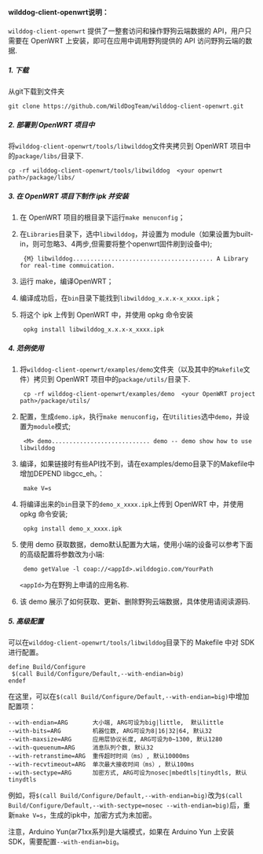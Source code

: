
#### wilddog-client-openwrt说明：

`wilddog-client-openwrt` 提供了一整套访问和操作野狗云端数据的 API，用户只需要在 OpenWRT 上安装，即可在应用中调用野狗提供的 API 访问野狗云端的数据.

##### 1. 下载

从git下载到文件夹

	git clone https://github.com/WildDogTeam/wilddog-client-openwrt.git

##### 2. 部署到 OpenWRT 项目中
将`wilddog-client-openwrt/tools/libwilddog`文件夹拷贝到 OpenWRT 项目中的`package/libs/`目录下.

	cp -rf wilddog-client-openwrt/tools/libwilddog  <your openwrt path>/package/libs/

##### 3. 在 OpenWRT 项目下制作 ipk 并安装

1. 在 OpenWRT 项目的根目录下运行`make menuconfig`；

2. 在`Libraries`目录下，选中`libwilddog`，并设置为 module（如果设置为built-in，则可忽略3、4两步,但需要将整个openwrt固件刷到设备中);

		{M} libwilddog........................................ A Library for real-time commuication.

3. 运行 make，编译OpenWRT；

4. 编译成功后，在`bin`目录下能找到`libwilddog_x.x.x-x_xxxx.ipk`；

5. 将这个 ipk 上传到 OpenWRT 中，并使用 opkg 命令安装

		opkg install libwilddog_x.x.x-x_xxxx.ipk


##### 4. 范例使用

1. 将`wilddog-client-openwrt/examples/demo`文件夹（以及其中的`Makefile`文件）拷贝到 OpenWRT 项目中的`package/utils/`目录下.

	 	cp -rf wilddog-client-openwrt/examples/demo  <your OpenWRT project path>/package/utils/

2. 配置，生成`demo.ipk`，执行`make menuconfig`，在`Utilities`选中`demo`，并设置为`module`模式;
	
		<M> demo............................ demo -- demo show how to use libwilddog 

3. 编译，如果链接时有些API找不到，请在examples/demo目录下的Makefile中增加DEPEND libgcc_eh。：

		make V=s

4. 将编译出来的`bin`目录下的`demo_x_xxxx.ipk`上传到 OpenWRT 中，并使用 opkg 命令安装;

		opkg install demo_x_xxxx.ipk

5. 使用 demo 获取数据，demo默认配置为大端，使用小端的设备可以参考下面的高级配置将参数改为小端:

		demo getValue -l coap://<appId>.wilddogio.com/YourPath 

	`<appId>`为在野狗上申请的应用名称.

6. 该 demo 展示了如何获取、更新、删除野狗云端数据，具体使用请阅读源码.
		
##### 5. 高级配置

可以在`wilddog-client-openwrt/tools/libwilddog`目录下的 Makefile 中对 SDK 进行配置。

	define Build/Configure
 	 $(call Build/Configure/Default,--with-endian=big)
	endef

在这里，可以在`$(call Build/Configure/Default,--with-endian=big)`中增加配置项：

	--with-endian=ARG       大小端, ARG可设为big|little,  默认little
	--with-bits=ARG         机器位数, ARG可设为8|16|32|64, 默认32
	--with-maxsize=ARG      应用层协议长度, ARG可设为0~1300, 默认1280
	--with-queuenum=ARG     消息队列个数, 默认32
	--with-retranstime=ARG  重传超时时间（ms）, 默认10000ms
	--with-recvtimeout=ARG  单次最大接收时间（ms）, 默认100ms
	--with-sectype=ARG      加密方式, ARG可设为nosec|mbedtls|tinydtls, 默认tinydtls

例如，将`$(call Build/Configure/Default,--with-endian=big)`改为`$(call Build/Configure/Default,--with-sectype=nosec --with-endian=big)`后，重新`make V=s`，生成的ipk中，加密方式为未加密。

注意，Arduino Yun(ar71xx系列)是大端模式，如果在 Arduino Yun 上安装 SDK，需要配置`--with-endian=big`。

